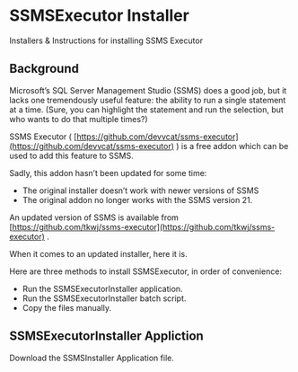 # SSMSExecutor Installer

Installers & Instructions for installing SSMS Executor

##	Background

Microsoft’s SQL Server Management Studio (SSMS) does a good job, but it lacks one tremendously useful feature: the ability to run a single statement at a time. (Sure, you can highlight the statement and run the selection, but who wants to do that multiple times?)

SSMS Executor ( [https://github.com/devvcat/ssms-executor](https://github.com/devvcat/ssms-executor) ) is a free addon which can be used to add this feature to SSMS.

Sadly, this addon hasn’t been updated for some time:

-	The original installer doesn’t work with newer versions of SSMS
-	The original addon no longer works with the SSMS version 21.

An updated version of SSMS is available from [https://github.com/tkwj/ssms-executor](https://github.com/tkwj/ssms-executor) .

When it comes to an updated installer, here it is.

Here are three methods to install SSMSExecutor, in order of convenience:

-	Run the SSMSExecutorInstaller application.
-	Run the SSMSExecutorInstaller batch script.
-	Copy the files manually.

##	SSMSExecutorInstaller Appliction

Download the SSMSInstaller Application file.
